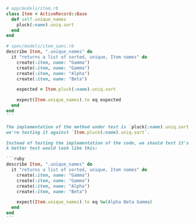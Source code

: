 ````ruby
# app/models/item.rb
class Item < ActiveRecord::Base
  def self.unique_names
    pluck(:name).uniq.sort
  end
end

# spec/models/item_spec.rb
describe Item, ".unique_names" do
  it "returns a list of sorted, unique, Item names" do
    create(:item, name: "Gamma")
    create(:item, name: "Gamma")
    create(:item, name: "Alpha")
    create(:item, name: "Beta")

    expected = Item.pluck(:name).uniq.sort

    expect(Item.unique_names).to eq expected
  end
end
```

The implementation of the method under test is `pluck(:name).uniq.sort`, and
we're testing it against `Item.pluck(:name).uniq.sort`.

Instead of testing the implementation of the code, we should test it's behavior.
A better test would look like this:

```ruby
describe Item, ".unique_names" do
  it "returns a list of sorted, unique, Item names" do
    create(:item, name: "Gamma")
    create(:item, name: "Gamma")
    create(:item, name: "Alpha")
    create(:item, name: "Beta")

    expect(Item.unique_names).to eq %w(Alpha Beta Gamma)
  end
end
```
